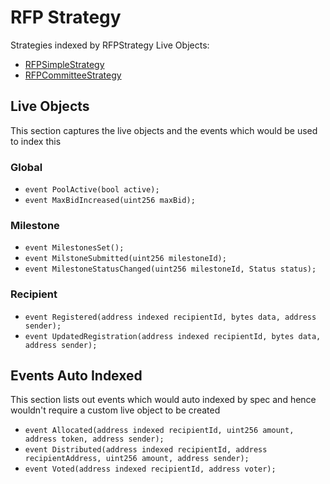 # RFP Strategy

Strategies indexed by RFPStrategy Live Objects:
- [RFPSimpleStrategy](https://github.com/allo-protocol/allo-v2/blob/main/contracts/strategies/rfp-simple/RFPSimpleStrategy.sol)
- [RFPCommitteeStrategy](https://github.com/allo-protocol/allo-v2/blob/main/contracts/strategies/rfp-committee/RFPCommitteeStrategy.sol)

## Live Objects

This section captures the live objects and the events which would be used to index this

### Global   
- `event PoolActive(bool active);`
- `event MaxBidIncreased(uint256 maxBid);`

### Milestone
- `event MilestonesSet();`
- `event MilstoneSubmitted(uint256 milestoneId);`
- `event MilestoneStatusChanged(uint256 milestoneId, Status status);`

### Recipient
- `event Registered(address indexed recipientId, bytes data, address sender);`
- `event UpdatedRegistration(address indexed recipientId, bytes data, address sender);`
    
## Events Auto Indexed
This section lists out events which would auto indexed by spec and hence wouldn't require a custom live object to be created
- `event Allocated(address indexed recipientId, uint256 amount, address token, address sender);`
- `event Distributed(address indexed recipientId, address recipientAddress, uint256 amount, address sender);`
- `event Voted(address indexed recipientId, address voter);`
